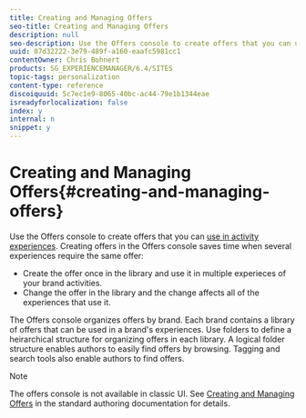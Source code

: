 ```yaml
---
title: Creating and Managing Offers
seo-title: Creating and Managing Offers
description: null
seo-description: Use the Offers console to create offers that you can use in activity experiences. Creating offers in the Offers console saves time when several experiences require the same offer.
uuid: 07d32222-3e79-489f-a160-eaafc5981cc1
contentOwner: Chris Bohnert
products: SG_EXPERIENCEMANAGER/6.4/SITES
topic-tags: personalization
content-type: reference
discoiquuid: 5c7ec1e9-8065-40bc-ac44-79e1b1344eae
isreadyforlocalization: false
index: y
internal: n
snippet: y
---
```


# Creating and Managing Offers{#creating-and-managing-offers}

Use the Offers console to create offers that you can [use in activity experiences](../../classic-ui-authoring/using/classic-personalization-content-targeting-touch.md). Creating offers in the Offers console saves time when several experiences require the same offer:

* Create the offer once in the library and use it in multiple experieces of your brand activities. 
* Change the offer in the library and the change affects all of the experiences that use it.

The Offers console organizes offers by brand. Each brand contains a library of offers that can be used in a brand's experiences. Use folders to define a heirarchical structure for organizing offers in each library. A logical folder structure enables authors to easily find offers by browsing. Tagging and search tools also enable authors to find offers.

>[!NOTE]
>
>The offers console is not available in classic UI. See [Creating and Managing Offers](../../authoring/using/offerlib.md) in the standard authoring documentation for details.

